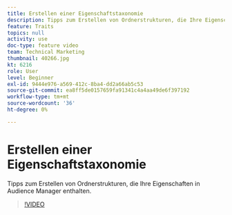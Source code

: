 ```yaml
---
title: Erstellen einer Eigenschaftstaxonomie
description: Tipps zum Erstellen von Ordnerstrukturen, die Ihre Eigenschaften in Audience Manager enthalten.
feature: Traits
topics: null
activity: use
doc-type: feature video
team: Technical Marketing
thumbnail: 40266.jpg
kt: 6216
role: User
level: Beginner
exl-id: 9444e976-a569-412c-8ba4-dd2a66ab5c53
source-git-commit: ea8ff5de0157659fa91341c4a4aa49de6f397192
workflow-type: tm+mt
source-wordcount: '36'
ht-degree: 0%

---
```


# Erstellen einer Eigenschaftstaxonomie

Tipps zum Erstellen von Ordnerstrukturen, die Ihre Eigenschaften in Audience Manager enthalten.

>[!VIDEO](https://video.tv.adobe.com/v/40266/?quality=12&learn=on)
